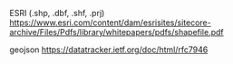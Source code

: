 ESRI (.shp, .dbf, .shf, .prj)
https://www.esri.com/content/dam/esrisites/sitecore-archive/Files/Pdfs/library/whitepapers/pdfs/shapefile.pdf

geojson
https://datatracker.ietf.org/doc/html/rfc7946
